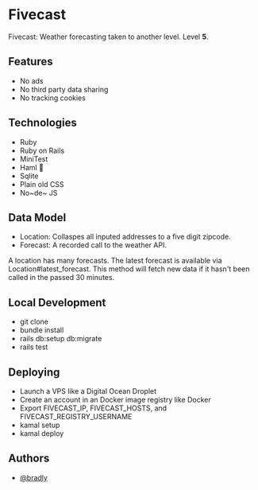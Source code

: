 # Fivecast

Fivecast: Weather forecasting taken to another level. Level **5**.


## Features
- No ads
- No third party data sharing
- No tracking cookies


## Technologies
- Ruby
- Ruby on Rails
- MiniTest
- Haml 🤗
- Sqlite
- Plain old CSS
- No~de~ JS


## Data Model
- Location: Collaspes all inputed addresses to a five digit zipcode.
- Forecast: A recorded call to the weather API.

A location has many forecasts. The latest forecast is available
via Location#latest_forecast. This method will fetch new data if it hasn't
been called in the passed 30 minutes.


## Local Development
- git clone
- bundle install
- rails db:setup db:migrate
- rails test


## Deploying
- Launch a VPS like a Digital Ocean Droplet
- Create an account in an Docker image registry like Docker
- Export FIVECAST_IP, FIVECAST_HOSTS, and FIVECAST_REGISTRY_USERNAME
- kamal setup
- kamal deploy


## Authors
- [@bradly](https://www.github.com/bradly)
